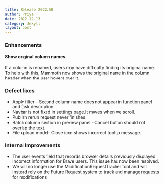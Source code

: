 ```yaml
---
title: Release 2022.50
author: Priya
date: 2022-12-13
category: Jekyll
layout: post
---
```


### Enhancements

#### Show original column names.
If a column is renamed, users may have difficulty finding its original name. To help with this, Mammoth now shows the original name in the column header when the user hovers over it.

### Defect fixes

* Apply filter - Second column name does not appear in function panel and task description.
* Navbar is not fixed in settings page.It moves when we scroll. 
* Publish rerun request never finishes.
* Batch column section in preview panel - Cancel button should not overlap the text.
* File upload model- Close icon shows incorrect tooltip message.

### Internal Improvements
* The user events field that records browser details previously displayed incorrect information for Brave users. This issue has now been resolved.
* We will no longer use the ModificationRequestTracker tool and will instead rely on the Future Request system to track and manage requests for modifications.